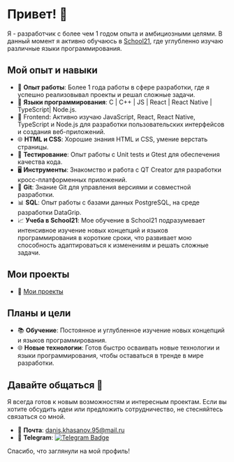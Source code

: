 # Привет! 👋

Я - разработчик с более чем 1 годом опыта и амбициозными целями. В данный момент я активно обучаюсь в [School21](https://21-school.ru/), где углубленно изучаю различные языки программирования.

## Мой опыт и навыки

- 💼 **Опыт работы**: Более 1 года работы в сфере разработки, где я успешно реализовывал проекты и решал сложные задачи.
- 🚀 **Языки программирования**: С | C++ | JS | React | React Native | TypeScript| Node.js.
- 🌱 Frontend: Активно изучаю JavaScript, React, React Native, TypeScript и Node.js для разработки пользовательских интерфейсов и создания веб-приложений.
- 🌐 **HTML и CSS**: Хорошие знания HTML и CSS, умение верстать страницы.
- 🔬 **Тестирование**: Опыт работы с Unit tests и Gtest для обеспечения качества кода.
- 🖥️ **Инструменты**: Знакомство и работа с QT Creator для разработки кросс-платформенных приложений.
- 🌱 **Git**: Знание Git для управления версиями и совместной разработки.
- 📊 **SQL**: Опыт работы с базами данных PostgreSQL, на среде разработки DataGrip.
- 📈 **Учеба в School21**: Мое обучение в School21 подразумевает интенсивное изучение новых концепций и языков программирования в короткие сроки, что развивает мою способность адаптироваться к изменениям и решать сложные задачи.

## Мои проекты

- 📂 [Mои проекты](https://github.com/DanisKhasanov?tab=repositories)

## Планы и цели

- 📚 **Обучение**: Постоянное и углубленное изучение новых концепций и языков программирования.
- 🌐 **Новые технологии**: Готов быстро осваивать новые технологии и языки программирования, чтобы оставаться в тренде в мире разработки.

## Давайте общаться 🤙

Я всегда готов к новым возможностям и интересным проектам. Если вы хотите обсудить идеи или предложить сотрудничество, не стесняйтесь связаться со мной.

- 📧 **Почта**: [danis.khasanov.95@mail.ru](mailto:danis.khasanov.95@mail.ru)
- 📱 **Telegram**: [![Telegram Badge](https://img.shields.io/badge/-DanisKhasanov-blue?style=flat&logo=Telegram&logoColor=white)](https://t.me/DanisKhasanov)

Спасибо, что заглянули на мой профиль!
